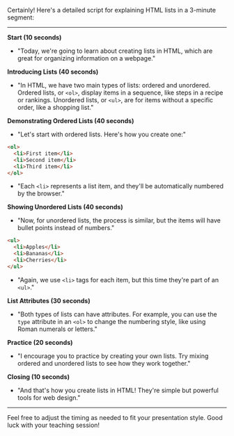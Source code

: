 Certainly! Here's a detailed script for explaining HTML lists in a 3-minute segment:

---

**Start (10 seconds)**
- "Today, we're going to learn about creating lists in HTML, which are great for organizing information on a webpage."

**Introducing Lists (40 seconds)**
- "In HTML, we have two main types of lists: ordered and unordered. Ordered lists, or `<ol>`, display items in a sequence, like steps in a recipe or rankings. Unordered lists, or `<ul>`, are for items without a specific order, like a shopping list."

**Demonstrating Ordered Lists (40 seconds)**
- "Let's start with ordered lists. Here's how you create one:"
```html
<ol>
  <li>First item</li>
  <li>Second item</li>
  <li>Third item</li>
</ol>
```
- "Each `<li>` represents a list item, and they'll be automatically numbered by the browser."

**Showing Unordered Lists (40 seconds)**
- "Now, for unordered lists, the process is similar, but the items will have bullet points instead of numbers."
```html
<ul>
  <li>Apples</li>
  <li>Bananas</li>
  <li>Cherries</li>
</ul>
```
- "Again, we use `<li>` tags for each item, but this time they're part of an `<ul>`."

**List Attributes (30 seconds)**
- "Both types of lists can have attributes. For example, you can use the `type` attribute in an `<ol>` to change the numbering style, like using Roman numerals or letters."

**Practice (20 seconds)**
- "I encourage you to practice by creating your own lists. Try mixing ordered and unordered lists to see how they work together."

**Closing (10 seconds)**
- "And that's how you create lists in HTML! They're simple but powerful tools for web design."

---

Feel free to adjust the timing as needed to fit your presentation style. Good luck with your teaching session!